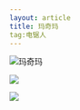 ```yaml
---
layout: article
title: 玛奇玛
tag:电锯人
---
```


![玛奇玛](https://i0.hdslb.com/bfs/article/f955321fb3104aef7ac1f2345e46f9fbe3869d2e.jpg@942w_1676h_progressive.webp)

![](https://i0.hdslb.com/bfs/article/68a3c4e7c26b0fa40ab5e3dab9a8ac0f3fc2c2c5.jpg@942w_780h_progressive.webp)

![](https://i0.hdslb.com/bfs/article/285e3de8e8772885d03c1277737ccfbdde954e57.jpg@942w_995h_progressive.webp)

